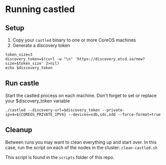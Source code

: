 # Running castled

## Setup
1. Copy your `castled` binary to one or more CoreOS machines
2. Generate a discovery token
```
token_size=3
discovery_token=$(curl -w "\n" 'https://discovery.etcd.io/new?size=$token_size' 2>nil)
echo $discovery_token
```

## Run castle
Start the castled process on each machine. Don't forget to set or replace your $discovery_token variable 

`./castled --discovery-url=$discovery_token --private-ipv4=${COREOS_PRIVATE_IPV4} --devices=sdb,sdc,sdd --force-format=true`

## Cleanup
Between runs you may want to clean everything up and start over. In this case, run the script on each of the nodes in the cluster:
`clean-castled.sh`

This script is found in the `scripts` folder of this repo.
